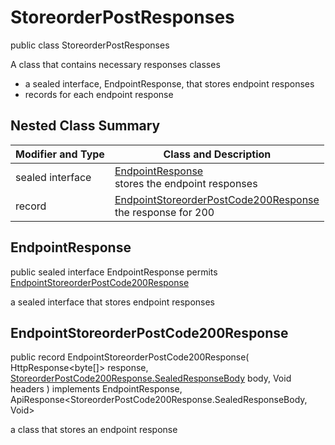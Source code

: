 # StoreorderPostResponses

public class StoreorderPostResponses

A class that contains necessary responses classes
- a sealed interface, EndpointResponse, that stores endpoint responses
- records for each endpoint response

## Nested Class Summary
| Modifier and Type | Class and Description |
| ----------------- | --------------------- |
| sealed interface | [EndpointResponse](#endpointresponse)<br> stores the endpoint responses |
| record | [EndpointStoreorderPostCode200Response](#endpointstoreorderpostcode200response)<br> the response for 200 |

## EndpointResponse
public sealed interface EndpointResponse permits<br>
[EndpointStoreorderPostCode200Response](#endpointstoreorderpostcode200response)

a sealed interface that stores endpoint responses

## EndpointStoreorderPostCode200Response
public record EndpointStoreorderPostCode200Response(
    HttpResponse<byte[]> response,
    [StoreorderPostCode200Response.SealedResponseBody](../../../paths/storeorder/post/responses/StoreorderPostCode200Response.md#sealedresponsebody) body,
    Void headers
) implements EndpointResponse, ApiResponse<StoreorderPostCode200Response.SealedResponseBody, Void><br>

a class that stores an endpoint response

